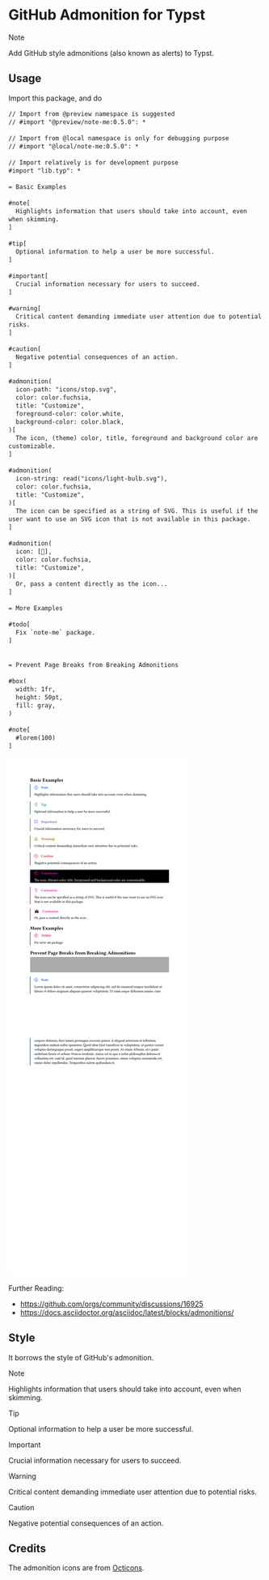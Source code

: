 # GitHub Admonition for Typst

> [!NOTE]
> Add GitHub style admonitions (also known as alerts) to Typst.

## Usage

Import this package, and do

```typ
// Import from @preview namespace is suggested
// #import "@preview/note-me:0.5.0": *

// Import from @local namespace is only for debugging purpose
// #import "@local/note-me:0.5.0": *

// Import relatively is for development purpose
#import "lib.typ": *

= Basic Examples

#note[
  Highlights information that users should take into account, even when skimming.
]

#tip[
  Optional information to help a user be more successful.
]

#important[
  Crucial information necessary for users to succeed.
]

#warning[
  Critical content demanding immediate user attention due to potential risks.
]

#caution[
  Negative potential consequences of an action.
]

#admonition(
  icon-path: "icons/stop.svg",
  color: color.fuchsia,
  title: "Customize",
  foreground-color: color.white,
  background-color: color.black,
)[
  The icon, (theme) color, title, foreground and background color are customizable.
]

#admonition(
  icon-string: read("icons/light-bulb.svg"),
  color: color.fuchsia,
  title: "Customize",
)[
  The icon can be specified as a string of SVG. This is useful if the user want to use an SVG icon that is not available in this package.
]

#admonition(
  icon: [🙈],
  color: color.fuchsia,
  title: "Customize",
)[
  Or, pass a content directly as the icon...
]

= More Examples

#todo[
  Fix `note-me` package.
]


= Prevent Page Breaks from Breaking Admonitions

#box(
  width: 1fr,
  height: 50pt,
  fill: gray,
)

#note[
  #lorem(100)
]
```

![github-admonition](example.svg)

Further Reading: 

- https://github.com/orgs/community/discussions/16925
- https://docs.asciidoctor.org/asciidoc/latest/blocks/admonitions/

## Style

It borrows the style of GitHub's admonition.

> [!NOTE]  
> Highlights information that users should take into account, even when skimming.

> [!TIP]
> Optional information to help a user be more successful.

> [!IMPORTANT]  
> Crucial information necessary for users to succeed.

> [!WARNING]  
> Critical content demanding immediate user attention due to potential risks.

> [!CAUTION]
> Negative potential consequences of an action.

## Credits

The admonition icons are from [Octicons](https://github.com/primer/octicons).